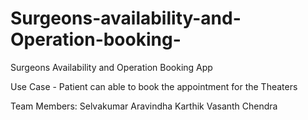 # Surgeons-availability-and-Operation-booking-
Surgeons Availability and Operation Booking App

Use Case - Patient can able to book the appointment for the Theaters

Team Members:
Selvakumar
Aravindha
Karthik
Vasanth
Chendra
